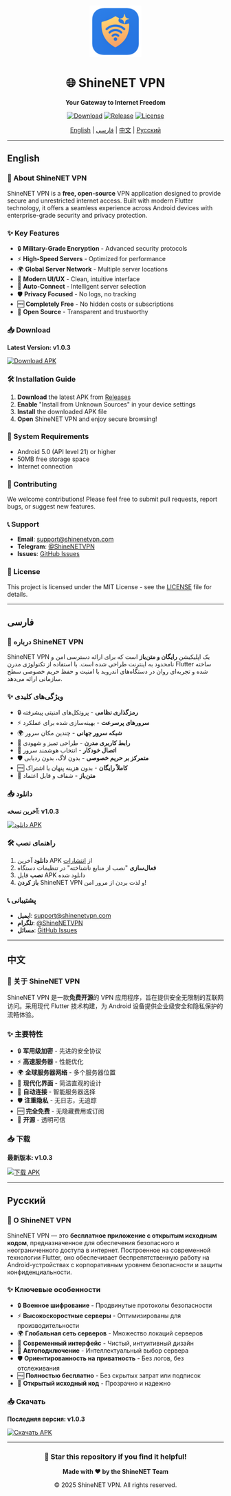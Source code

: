<div align="center">
  <img src="https://raw.githubusercontent.com/shayanheidari01/ShineNETVPN/main/assets/images/logo.png" width="120" height="120" alt="ShineNET VPN Logo">
  
  # 🌐 **ShineNET VPN**
  
  **Your Gateway to Internet Freedom**
  
  [![Download](https://img.shields.io/github/downloads/shayanheidari01/ShineNETVPN/total?style=for-the-badge&color=blue)](https://github.com/shayanheidari01/ShineNETVPN/releases/latest)
  [![Release](https://img.shields.io/github/v/release/shayanheidari01/ShineNETVPN?style=for-the-badge&color=green)](https://github.com/shayanheidari01/ShineNETVPN/releases/latest)
  [![License](https://img.shields.io/github/license/shayanheidari01/ShineNETVPN?style=for-the-badge&color=orange)](LICENSE)
  
  [English](#english) | [فارسی](#فارسی) | [中文](#中文) | [Русский](#русский)
  
</div>

---

## English

### 🚀 About ShineNET VPN

ShineNET VPN is a **free, open-source** VPN application designed to provide secure and unrestricted internet access. Built with modern Flutter technology, it offers a seamless experience across Android devices with enterprise-grade security and privacy protection.

### ✨ Key Features

- 🔒 **Military-Grade Encryption** - Advanced security protocols
- ⚡ **High-Speed Servers** - Optimized for performance
- 🌍 **Global Server Network** - Multiple server locations
- 📱 **Modern UI/UX** - Clean, intuitive interface
- 🔄 **Auto-Connect** - Intelligent server selection
- 🛡️ **Privacy Focused** - No logs, no tracking
- 🆓 **Completely Free** - No hidden costs or subscriptions
- 📂 **Open Source** - Transparent and trustworthy

### 📥 Download

**Latest Version: v1.0.3**

[![Download APK](https://img.shields.io/badge/Download-APK-blue?style=for-the-badge&logo=android)](https://github.com/shayanheidari01/ShineNETVPN/releases/latest)

### 🛠️ Installation Guide

1. **Download** the latest APK from [Releases](https://github.com/shayanheidari01/ShineNETVPN/releases/latest)
2. **Enable** "Install from Unknown Sources" in your device settings
3. **Install** the downloaded APK file
4. **Open** ShineNET VPN and enjoy secure browsing!

### 📱 System Requirements

- Android 5.0 (API level 21) or higher
- 50MB free storage space
- Internet connection

### 🤝 Contributing

We welcome contributions! Please feel free to submit pull requests, report bugs, or suggest new features.

### 📞 Support

- **Email**: support@shinenetvpn.com
- **Telegram**: [@ShineNETVPN](https://t.me/ShineNETVPN)
- **Issues**: [GitHub Issues](https://github.com/shayanheidari01/ShineNETVPN/issues)

### 📄 License

This project is licensed under the MIT License - see the [LICENSE](LICENSE) file for details.

---

## فارسی

### 🚀 درباره ShineNET VPN

ShineNET VPN یک اپلیکیشن **رایگان و متن‌باز** است که برای ارائه دسترسی امن و نامحدود به اینترنت طراحی شده است. با استفاده از تکنولوژی مدرن Flutter ساخته شده و تجربه‌ای روان در دستگاه‌های اندروید با امنیت و حفظ حریم خصوصی سطح سازمانی ارائه می‌دهد.

### ✨ ویژگی‌های کلیدی

- 🔒 **رمزگذاری نظامی** - پروتکل‌های امنیتی پیشرفته
- ⚡ **سرورهای پرسرعت** - بهینه‌سازی شده برای عملکرد
- 🌍 **شبکه سرور جهانی** - چندین مکان سرور
- 📱 **رابط کاربری مدرن** - طراحی تمیز و شهودی
- 🔄 **اتصال خودکار** - انتخاب هوشمند سرور
- 🛡️ **متمرکز بر حریم خصوصی** - بدون لاگ، بدون ردیابی
- 🆓 **کاملاً رایگان** - بدون هزینه پنهان یا اشتراک
- 📂 **متن‌باز** - شفاف و قابل اعتماد

### 📥 دانلود

**آخرین نسخه: v1.0.3**

[![دانلود APK](https://img.shields.io/badge/دانلود-APK-blue?style=for-the-badge&logo=android)](https://github.com/shayanheidari01/ShineNETVPN/releases/latest)

### 🛠️ راهنمای نصب

1. **دانلود** آخرین APK از [انتشارات](https://github.com/shayanheidari01/ShineNETVPN/releases/latest)
2. **فعال‌سازی** "نصب از منابع ناشناخته" در تنظیمات دستگاه
3. **نصب** فایل APK دانلود شده
4. **باز کردن** ShineNET VPN و لذت بردن از مرور امن!

### 📞 پشتیبانی

- **ایمیل**: support@shinenetvpn.com
- **تلگرام**: [@ShineNETVPN](https://t.me/ShineNETVPN)
- **مسائل**: [GitHub Issues](https://github.com/shayanheidari01/ShineNETVPN/issues)

---

## 中文

### 🚀 关于 ShineNET VPN

ShineNET VPN 是一款**免费开源**的 VPN 应用程序，旨在提供安全无限制的互联网访问。采用现代 Flutter 技术构建，为 Android 设备提供企业级安全和隐私保护的流畅体验。

### ✨ 主要特性

- 🔒 **军用级加密** - 先进的安全协议
- ⚡ **高速服务器** - 性能优化
- 🌍 **全球服务器网络** - 多个服务器位置
- 📱 **现代化界面** - 简洁直观的设计
- 🔄 **自动连接** - 智能服务器选择
- 🛡️ **注重隐私** - 无日志，无追踪
- 🆓 **完全免费** - 无隐藏费用或订阅
- 📂 **开源** - 透明可信

### 📥 下载

**最新版本: v1.0.3**

[![下载 APK](https://img.shields.io/badge/下载-APK-blue?style=for-the-badge&logo=android)](https://github.com/shayanheidari01/ShineNETVPN/releases/latest)

---

## Русский

### 🚀 О ShineNET VPN

ShineNET VPN — это **бесплатное приложение с открытым исходным кодом**, предназначенное для обеспечения безопасного и неограниченного доступа в интернет. Построенное на современной технологии Flutter, оно обеспечивает беспрепятственную работу на Android-устройствах с корпоративным уровнем безопасности и защиты конфиденциальности.

### ✨ Ключевые особенности

- 🔒 **Военное шифрование** - Продвинутые протоколы безопасности
- ⚡ **Высокоскоростные серверы** - Оптимизированы для производительности
- 🌍 **Глобальная сеть серверов** - Множество локаций серверов
- 📱 **Современный интерфейс** - Чистый, интуитивный дизайн
- 🔄 **Автоподключение** - Интеллектуальный выбор сервера
- 🛡️ **Ориентированность на приватность** - Без логов, без отслеживания
- 🆓 **Полностью бесплатно** - Без скрытых затрат или подписок
- 📂 **Открытый исходный код** - Прозрачно и надежно

### 📥 Скачать

**Последняя версия: v1.0.3**

[![Скачать APK](https://img.shields.io/badge/Скачать-APK-blue?style=for-the-badge&logo=android)](https://github.com/shayanheidari01/ShineNETVPN/releases/latest)

---

<div align="center">
  
  ### 🌟 Star this repository if you find it helpful!
  
  **Made with ❤️ by the ShineNET Team**
  
  © 2025 ShineNET VPN. All rights reserved.
  
</div>
